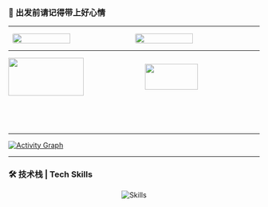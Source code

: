 ### 🌟 出发前请记得带上好心情

---
<div style="display: flex; justify-content: center; gap: 4px; align-items: center;">
  <img src="https://hoyocard.qhy04.com/gs/detail/rand/20906360.png"  style="width: 48%; border-radius: 3px;"/>
  <img src="https://hoyocard.qhy04.com/sr/detail/rand/20906360.png" style="width: 48%; border-radius: 3px;"/>
</div>

---

<div style="display: flex; justify-content: space-between; align-items: center;">
  <img src="https://github-readme-stats.vercel.app/api?username=Summer-Neko&show_icons=true&theme=transparent" 
       style="width: 55%; aspect-ratio: 2 / 1; object-fit: contain;"/>
  <img src="https://github-readme-stats.vercel.app/api/top-langs/?username=Summer-Neko&layout=compact&theme=transparent" 
       style="width: 46%; aspect-ratio: 2 / 1; object-fit: contain;"/>
</div>

---

[![Activity Graph](https://github-readme-activity-graph.vercel.app/graph?username=Summer-Neko&theme=dracula)](https://github.com/ashutosh00710/github-readme-activity-graph)

---

### 🛠 技术栈 | Tech Skills
<p align="center">
  <img src="https://skillicons.dev/icons?i=python,javascript,nodejs,electron,flask" alt="Skills" style="margin: 0 auto;"/>
</p>
